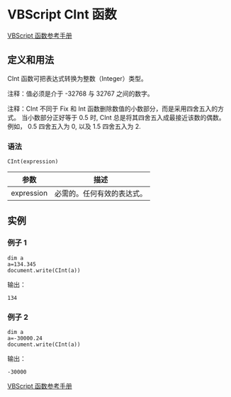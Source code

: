 # VBScript CInt 函数

[VBScript 函数参考手册](/vbscript/vbscript_ref_functions.asp "VBScript 函数")

## 定义和用法

CInt 函数可把表达式转换为整数（Integer）类型。

注释：值必须是介于 -32768 与 32767 之间的数字。

注释：CInt 不同于 Fix 和 Int 函数删除数值的小数部分，而是采用四舍五入的方式。 当小数部分正好等于 0.5 时, CInt 总是将其四舍五入成最接近该数的偶数。例如， 0.5 四舍五入为 0, 以及 1.5 四舍五入为 2.

### 语法

```
CInt(expression)
```

| 参数 | 描述 |
| --- | --- |
| expression | 必需的。任何有效的表达式。 |

## 实例

### 例子 1

```
dim a
a=134.345
document.write(CInt(a))
```

输出：

```
134
```

### 例子 2

```
dim a
a=-30000.24
document.write(CInt(a))
```

输出：

```
-30000
```

[VBScript 函数参考手册](/vbscript/vbscript_ref_functions.asp "VBScript 函数")


